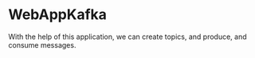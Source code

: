 # WebAppKafka
With the help of this application, we can create topics, and produce, and consume messages. 
